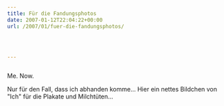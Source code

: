 ```yaml
---
title: Für die Fandungsphotos
date: 2007-01-12T22:04:22+00:00
url: /2007/01/fuer-die-fandungsphotos/




---
```

<div class="flickr">
  <a href="http://www.flickr.com/photos/schreibblogade/355450013/"><img src="//farm1.static.flickr.com/133/355450013_4a5a147071.jpg" class="flickr-photo" alt="" /></a></p>

  <p>
    Me. Now.
  </p>
</div>

Nur für den Fall, dass ich abhanden komme... Hier ein nettes Bildchen von "Ich" für die Plakate und Milchtüten...
